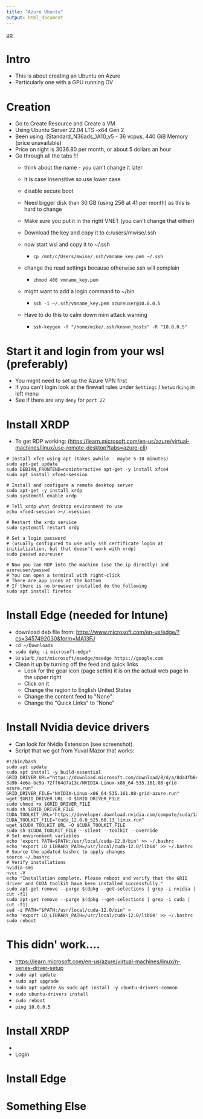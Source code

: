 ```yaml
---
title: "Azure Ubuntu"
output: html_document
---
```

[up](https://mikewise2718.github.io/markdowndocs/)

# Intro
- This is about creating an Ubuntu on Azure
- Particularly one with a GPU running OV


# Creation
- Go to Create Resource and Create a VM
- Using Ubuntu Server 22.04 LTS -x64 Gen 2
- Been using: (Standard_N36ads_)A10_v5 - 36 vcpus, 440 GiB Memory (price unavailable)
- Price on right is 3036.80 per month, or about 5 dollars an hour
- Go through all the tabs !!!
   - think about the name - you can't change it later
   - it is case insensitive so use lower case
   - disable secure boot
   - Need bigger disk than 30 GB (using 256 at 41 per month) as this is hard to change
   - Make sure you put it in the right VNET (you can't change that either)
   - Download the key and copy it to c:/users/mwise/.ssh


   - now start wsl and copy it to ~/.ssh
      - `cp /mnt/c/Users/mwise/.ssh/vmname_key.pem ~/.ssh`
   - change the read settings because otherwise ssh will complain
      - `chmod 400 vmname_key.pem`
   - might want to add a login command to ~/bin
      - `ssh -i ~/.ssh/vmname_key.pem azureuser@10.0.0.5`
   - Have to do this to calm down mim attack warning
      - `ssh-keygen -f "/home/mike/.ssh/known_hosts" -R "10.0.0.5"`

# Start it and login from your wsl (preferably)
   - You might need to set up the Azure VPN first
   - If you can't login look at the firewall rules under `Settings` / `Networking` in left menu
   - See if there are any `deny` for `port 22`


# Install XRDP
- To get RDP working: (https://learn.microsoft.com/en-us/azure/virtual-machines/linux/use-remote-desktop?tabs=azure-cli)
```
# Install xfce using apt (takes awhile - maybe 5-10 minutes)
sudo apt-get update
sudo DEBIAN_FRONTEND=noninteractive apt-get -y install xfce4
sudo apt install xfce4-session

# Install and configure a remote desktop server
sudo apt-get -y install xrdp
sudo systemctl enable xrdp

# Tell xrdp what desktop environment to use
echo xfce4-session >~/.xsession

# Restart the xrdp service
sudo systemctl restart xrdp

# Set a login password
# (usually configured to use only ssh certificate login at initialization, but that doesn't work with xrdp)
sudo passwd azureuser

# Now you can RDP into the machine (use the ip directly) and azureuser/passwd
# You can open a terminal with right-click
# There are app icons at the bottom
# If there is no browswer installed do the following
sudo apt install firefox
```

# Install Edge (needed for Intune)
- download deb file from: https://www.microsoft.com/en-us/edge/?cs=3457492030&form=MA13FJ
- `cd ~/Downloads`
- `sudo dpkg -i microsoft-edge*`
- to start: `/opt/microsoft/msedge/msedge https://google.com`
- Clean it up by turning off the feed and quick links
   -  Look for the gear icon (page settin) it is on the actual web page in the upper right
   -  Click on it
   -  Change the region to English United States
   -  Change the content feed to "None"
   -  Change the "Quick Links" to "None"


# Install Nvidia device drivers
- Can look for Nvidia Extension (see screenshot)
- Script that we got from Yuval Mazor that works:
```
#!/bin/bash
sudo apt update
sudo apt install -y build-essential
GRID_DRIVER_URL="https://download.microsoft.com/download/8/d/a/8da4fb8e-3a9b-4e6a-bc9a-72ff64d7a13c/NVIDIA-Linux-x86_64-535.161.08-grid-azure.run"
GRID_DRIVER_FILE="NVIDIA-Linux-x86_64-535.161.08-grid-azure.run"
wget $GRID_DRIVER_URL -O $GRID_DRIVER_FILE
sudo chmod +x $GRID_DRIVER_FILE
sudo sh $GRID_DRIVER_FILE
CUDA_TOOLKIT_URL="https://developer.download.nvidia.com/compute/cuda/12.0.0/local_installers/cuda_12.0.0_525.60.13_linux.run"
CUDA_TOOLKIT_FILE="cuda_12.0.0_525.60.13_linux.run"
wget $CUDA_TOOLKIT_URL -O $CUDA_TOOLKIT_FILE
sudo sh $CUDA_TOOLKIT_FILE --silent --toolkit --override
# Set environment variables
echo 'export PATH=$PATH:/usr/local/cuda-12.0/bin' >> ~/.bashrc
echo 'export LD_LIBRARY_PATH=/usr/local/cuda-12.0/lib64' >> ~/.bashrc
# Source the updated bashrc to apply changes
source ~/.bashrc
# Verify installations
nvidia-smi
nvcc -V
echo "Installation complete. Please reboot and verify that the GRID driver and CUDA toolkit have been installed successfully."
sudo apt-get remove --purge $(dpkg --get-selections | grep -i nvidia | cut -f1)
sudo apt-get remove --purge $(dpkg --get-selections | grep -i cuda | cut -f1)
sed -i PATH="$PATH:/usr/local/cuda-12.0/bin" >
echo 'export LD_LIBRARY_PATH=/usr/local/cuda-12.0/lib64' >> ~/.bashrc
sudo reboot
```

# This didn' work....
- https://learn.microsoft.com/en-us/azure/virtual-machines/linux/n-series-driver-setup
- `sudo apt update`
- `sudo apt upgrade`
- `sudo apt update && sudo apt install -y ubuntu-drivers-common`
- `sudo ubuntu-drivers install`
- `sudo reboot`
- `ping 10.0.0.5`



# Install XRDP
-
- Login

# Install Edge

# Something Else
